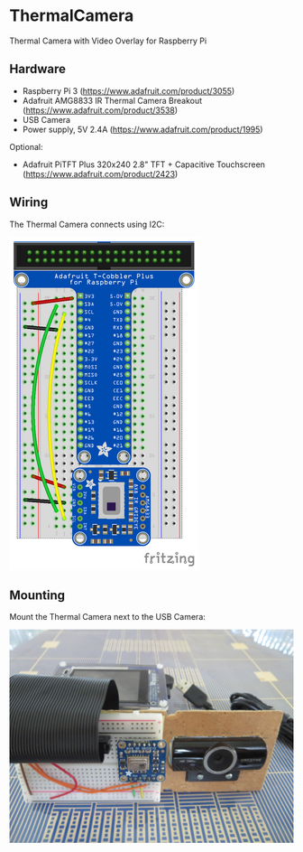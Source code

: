# ThermalCamera
Thermal Camera with Video Overlay for Raspberry Pi

## Hardware
- Raspberry Pi 3 (https://www.adafruit.com/product/3055)
- Adafruit AMG8833 IR Thermal Camera Breakout (https://www.adafruit.com/product/3538)
- USB Camera
- Power supply, 5V 2.4A (https://www.adafruit.com/product/1995)

Optional:
- Adafruit PiTFT Plus 320x240 2.8" TFT + Capacitive Touchscreen (https://www.adafruit.com/product/2423)

## Wiring
The Thermal Camera connects using I2C:

![Wiring](Images/wiring.png)

## Mounting
Mount the Thermal Camera next to the USB Camera:

![Mounting](Images/mount.jpg)
